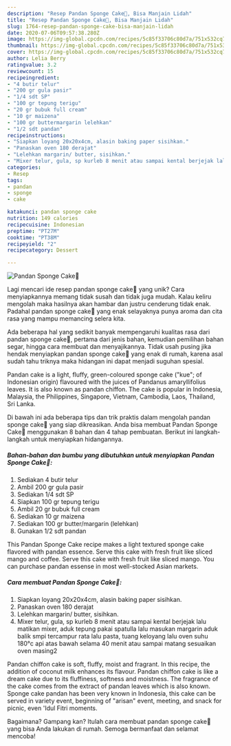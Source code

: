 ```yaml
---
description: "Resep Pandan Sponge Cake💚, Bisa Manjain Lidah"
title: "Resep Pandan Sponge Cake💚, Bisa Manjain Lidah"
slug: 1764-resep-pandan-sponge-cake-bisa-manjain-lidah
date: 2020-07-06T09:57:38.280Z
image: https://img-global.cpcdn.com/recipes/5c85f33706c80d7a/751x532cq70/pandan-sponge-cake💚-foto-resep-utama.jpg
thumbnail: https://img-global.cpcdn.com/recipes/5c85f33706c80d7a/751x532cq70/pandan-sponge-cake💚-foto-resep-utama.jpg
cover: https://img-global.cpcdn.com/recipes/5c85f33706c80d7a/751x532cq70/pandan-sponge-cake💚-foto-resep-utama.jpg
author: Lelia Berry
ratingvalue: 3.2
reviewcount: 15
recipeingredient:
- "4 butir telur"
- "200 gr gula pasir"
- "1/4 sdt SP"
- "100 gr tepung terigu"
- "20 gr bubuk full cream"
- "10 gr maizena"
- "100 gr buttermargarin lelehkan"
- "1/2 sdt pandan"
recipeinstructions:
- "Siapkan loyang 20x20x4cm, alasin baking paper sisihkan."
- "Panaskan oven 180 derajat"
- "Lelehkan margarin/ butter, sisihkan."
- "Mixer telur, gula, sp kurleb 8 menit atau sampai kental berjejak lalu matikan mixer, aduk tepung pakai spatulla lalu masukan margarin aduk balik smpi tercampur rata lalu pasta, tuang keloyang lalu oven suhu 180°c api atas bawah selama 40 menit atau sampai matang sesuaikan oven masing2"
categories:
- Resep
tags:
- pandan
- sponge
- cake

katakunci: pandan sponge cake 
nutrition: 149 calories
recipecuisine: Indonesian
preptime: "PT27M"
cooktime: "PT38M"
recipeyield: "2"
recipecategory: Dessert

---
```



![Pandan Sponge Cake💚](https://img-global.cpcdn.com/recipes/5c85f33706c80d7a/751x532cq70/pandan-sponge-cake💚-foto-resep-utama.jpg)

Lagi mencari ide resep pandan sponge cake💚 yang unik? Cara menyiapkannya memang tidak susah dan tidak juga mudah. Kalau keliru mengolah maka hasilnya akan hambar dan justru cenderung tidak enak. Padahal pandan sponge cake💚 yang enak selayaknya punya aroma dan cita rasa yang mampu memancing selera kita.

Ada beberapa hal yang sedikit banyak mempengaruhi kualitas rasa dari pandan sponge cake💚, pertama dari jenis bahan, kemudian pemilihan bahan segar, hingga cara membuat dan menyajikannya. Tidak usah pusing jika hendak menyiapkan pandan sponge cake💚 yang enak di rumah, karena asal sudah tahu triknya maka hidangan ini dapat menjadi suguhan spesial.

Pandan cake is a light, fluffy, green-coloured sponge cake (&#34;kue&#34;; of Indonesian origin) flavoured with the juices of Pandanus amaryllifolius leaves. It is also known as pandan chiffon. The cake is popular in Indonesia, Malaysia, the Philippines, Singapore, Vietnam, Cambodia, Laos, Thailand, Sri Lanka.


Di bawah ini ada beberapa tips dan trik praktis dalam mengolah pandan sponge cake💚 yang siap dikreasikan. Anda bisa membuat Pandan Sponge Cake💚 menggunakan 8 bahan dan 4 tahap pembuatan. Berikut ini langkah-langkah untuk menyiapkan hidangannya.

<!--inarticleads1-->

##### Bahan-bahan dan bumbu yang dibutuhkan untuk menyiapkan Pandan Sponge Cake💚:

1. Sediakan 4 butir telur
1. Ambil 200 gr gula pasir
1. Sediakan 1/4 sdt SP
1. Siapkan 100 gr tepung terigu
1. Ambil 20 gr bubuk full cream
1. Sediakan 10 gr maizena
1. Sediakan 100 gr butter/margarin (lelehkan)
1. Gunakan 1/2 sdt pandan


This Pandan Sponge Cake recipe makes a light textured sponge cake flavored with pandan essence. Serve this cake with fresh fruit like sliced mango and coffee. Serve this cake with fresh fruit like sliced mango. You can purchase pandan essense in most well-stocked Asian markets. 

<!--inarticleads2-->

##### Cara membuat Pandan Sponge Cake💚:

1. Siapkan loyang 20x20x4cm, alasin baking paper sisihkan.
1. Panaskan oven 180 derajat
1. Lelehkan margarin/ butter, sisihkan.
1. Mixer telur, gula, sp kurleb 8 menit atau sampai kental berjejak lalu matikan mixer, aduk tepung pakai spatulla lalu masukan margarin aduk balik smpi tercampur rata lalu pasta, tuang keloyang lalu oven suhu 180°c api atas bawah selama 40 menit atau sampai matang sesuaikan oven masing2


Pandan chiffon cake is soft, fluffy, moist and fragrant. In this recipe, the addition of coconut milk enhances its flavour. Pandan chiffon cake is like a dream cake due to its fluffiness, softness and moistness. The fragrance of the cake comes from the extract of pandan leaves which is also known. Sponge cake pandan has been very known in Indonesia, this cake can be served in variety event, beginning of &#34;arisan&#34; event, meeting, and snack for picnic, even &#39;Idul Fitri moments. 

Bagaimana? Gampang kan? Itulah cara membuat pandan sponge cake💚 yang bisa Anda lakukan di rumah. Semoga bermanfaat dan selamat mencoba!
